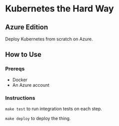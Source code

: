 # Kubernetes the Hard Way
## Azure Edition

Deploy Kubernetes from scratch on Azure.

## How to Use

### Prereqs

- Docker
- An Azure account

### Instructions

`make test` to run integration tests on each step.

`make deploy` to deploy the thing.
